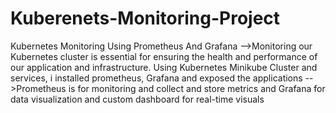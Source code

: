 # Kuberenets-Monitoring-Project

Kubernetes Monitoring Using Prometheus And Grafana
-->Monitoring our Kubernetes cluster is essential for ensuring the health and performance of our application and infrastructure.
Using Kubernetes Minikube Cluster and services, i installed prometheus, Grafana and exposed the applications
-->Prometheus is for monitoring and collect and store metrics and Grafana for data visualization and custom dashboard for real-time visuals 
